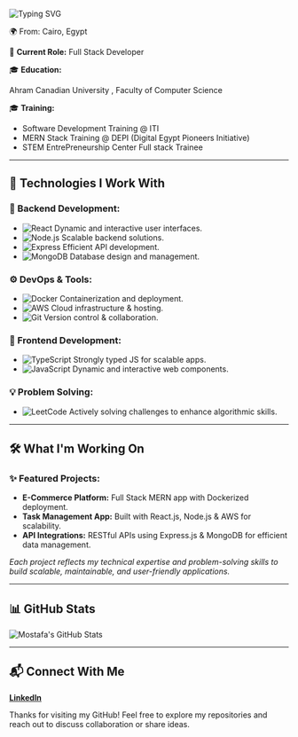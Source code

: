 
![Typing SVG](https://readme-typing-svg.herokuapp.com?color=%2390EE90&size=32&center=true&vCenter=true&width=600&height=50&lines=Hello+I'm+Mustafa+Talaat+%F0%9F%91%8B;Full+Stack+Developer;MERN+Stack+Developer;React.js+%26+Node.js+%26+Expressjs)

🌍 From: Cairo, Egypt 

💼 **Current Role:** Full Stack Developer 

🎓 **Education:**

Ahram Canadian University , Faculty of Computer Science

🎓 **Training:** 

- Software Development Training @ ITI  
- MERN Stack Training @ DEPI (Digital Egypt Pioneers Initiative)
- STEM EntrePreneurship Center Full stack Trainee

---

## 🚀 Technologies I Work With

### 🔧 Backend Development:
- ![React](https://img.shields.io/badge/-React.js-61DAFB?logo=react&logoColor=white) Dynamic and interactive user interfaces.
- ![Node.js](https://img.shields.io/badge/-Node.js-339933?logo=node.js&logoColor=white) Scalable backend solutions.
- ![Express](https://img.shields.io/badge/-Express.js-000000?logo=express&logoColor=white) Efficient API development.
- ![MongoDB](https://img.shields.io/badge/-MongoDB-47A248?logo=mongodb&logoColor=white) Database design and management.

### ⚙️ DevOps & Tools:
- ![Docker](https://img.shields.io/badge/-Docker-2496ED?logo=docker&logoColor=white) Containerization and deployment.
- ![AWS](https://img.shields.io/badge/-AWS-FF9900?logo=amazon-aws&logoColor=white) Cloud infrastructure & hosting.
- ![Git](https://img.shields.io/badge/-Git-F05032?logo=git&logoColor=white) Version control & collaboration.

### 🎨 Frontend Development:
- ![TypeScript](https://img.shields.io/badge/-TypeScript-3178C6?logo=typescript&logoColor=white) Strongly typed JS for scalable apps.
- ![JavaScript](https://img.shields.io/badge/-JavaScript-F7DF1E?logo=javascript&logoColor=black) Dynamic and interactive web components.

### 💡 Problem Solving:
- ![LeetCode](https://img.shields.io/badge/-LeetCode-FFA116?logo=leetcode&logoColor=white) Actively solving challenges to enhance algorithmic skills.

---

## 🛠️ What I'm Working On

### ✨ Featured Projects:
- **E-Commerce Platform:** Full Stack MERN app with Dockerized deployment.
- **Task Management App:** Built with React.js, Node.js & AWS for scalability.
- **API Integrations:** RESTful APIs using Express.js & MongoDB for efficient data management.

*Each project reflects my technical expertise and problem-solving skills to build scalable, maintainable, and user-friendly applications.*

---

## 📊 GitHub Stats
![Mostafa's GitHub Stats](https://github-readme-stats.vercel.app/api?username=Mostafa-Talaat98&show_icons=true&theme=dark)

---

## 📬 Connect With Me

**[LinkedIn](https://www.linkedin.com/in/mostafa-talaat-214878162)**   

Thanks for visiting my GitHub! Feel free to explore my repositories and reach out to discuss collaboration or share ideas.
